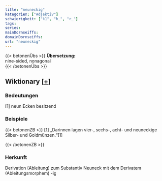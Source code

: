 ```yaml
---
title: "neuneckig"
kategorien: ["Adjektiv"]
schwierigkeit: ["k1", "h_", "r_"]
tags:
series:
mainDornseiffs:
domainDornseiffs:
url: "neuneckig"
---
```


{{< betonenÜbs >}}
**Übersetzung:**  
nine-sided, nonagonal  
{{< /betonenÜbs >}}

## Wiktionary [[+](https://de.wiktionary.org/wiki/neuneckig)]

### Bedeutungen
[1] neun Ecken besitzend  

### Beispiele
{{< betonenZB >}}
[1] „Darinnen lagen vier-, sechs-, acht- und neuneckige Silber- und Goldmünzen.“[1]  

{{< /betonenZB >}}
### Herkunft
Derivation (Ableitung) zum Substantiv Neuneck mit dem Derivatem (Ableitungsmorphem) -ig  


